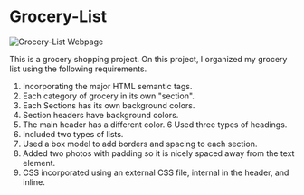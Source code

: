 # Grocery-List
![Grocery-List Webpage](https://user-images.githubusercontent.com/107902020/226699400-83a6968e-af9d-4e56-aac4-9ba502a8971e.png)

This is a grocery shopping project. On this project, I organized my grocery list using the following requirements.

1. Incorporating the major HTML semantic tags.
2. Each category of grocery in its own "section".
3. Each Sections has its own background colors.
4. Section headers have background colors.
5. The main header has a different color.
6 Used three types of headings.
7. Included two types of lists.
8. Used a box model to add borders and spacing to each section.
9. Added two photos with padding so it is nicely spaced away from the text element.
10. CSS incorporated using an external CSS file, internal in the header, and inline. 
